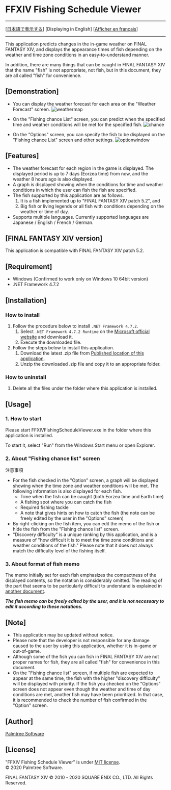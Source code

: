 ﻿# FFXIV Fishing Schedule Viewer

---

[[日本語で表示する](README.md)] [Displaying in English] [[Afficher en français](README_fr.md)]

---

This application predicts changes in the in-game weather on FINAL FANTASY XIV, and displays the appearance times of fish depending on the weather and time zone conditions in an easy-to-understand manner.

In addition, there are many things that can be caught in FINAL FANTASY XIV that the name "fish" is not appropriate, not fish, but in this document, they are all called "fish" for convenience.

## [Demonstration]

- You can display the weather forecast for each area on the "Weather Forecast" screen.
![weathermap](https://user-images.githubusercontent.com/28302784/88042870-98a20580-cb87-11ea-8924-fb918e9f0e82.png)

- On the "Fishing chance List" screen, you can predict when the specified time and weather conditions will be met for the specified fish.
![chance](https://user-images.githubusercontent.com/28302784/88042871-993a9c00-cb87-11ea-9d43-4a05ee2db797.png)

- On the "Options" screen, you can specify the fish to be displayed on the "Fishing chance List" screen and other settings.
![optionwindow](https://user-images.githubusercontent.com/28302784/88042868-9770d880-cb87-11ea-9e97-312750a1a8ec.png)

## [Features]

- The weather forecast for each region in the game is displayed. The displayed period is up to 7 days (Eorzea time) from now, and the weather 8 hours ago is also displayed.
- A graph is displayed showing when the conditions for time and weather conditions in which the user can fish the fish are specified.
- The fish supported by this application are as follows.
    1. It is a fish implemented up to "FINAL FANTASY XIV patch 5.2", and
    2. Big fish or living legends or all fish with conditions depending on the weather or time of day.
- Supports multiple languages. Currently supported languages are Japanese / English / French / German.


## [FINAL FANTASY XIV version]
This application is compatible with FINAL FANTASY XIV patch 5.2.


## [Requirement]

* Windows (Confirmed to work only on Windows 10 64bit version)
* .NET Framework 4.7.2


## [Installation]

### How to install

1. Follow the procedure below to install `.NET Framework 4.7.2`.
    1. Select `.NET Framework 4.7.2 Runtime` on the [Microsoft official website](https://dotnet.microsoft.com/download/dotnet-framework/net472) and download it.
    2. Execute the downloaded file.
2. Follow the steps below to install this application.
    1. Download the latest .zip file from [Published location of this application](https://github.com/rougemeilland/FFXIVFishingScheduleViewer/releases).
    2. Unzip the downloaded .zip file and copy it to an appropriate folder.

### How to uninstall

1. Delete all the files under the folder where this application is installed.

## [Usage]

### 1. How to start

Please start FFXIVFishingScheduleViewer.exe in the folder where this application is installed.

To start it, select "Run" from the Windows Start menu or open Explorer.

### 2. About "Fishing chance list" screen
注意事項
- For the fish checked in the "Option" screen, a graph will be displayed showing when the time zone and weather conditions will be met.
The following information is also displayed for each fish.
  - Time when the fish can be caught (both Eorzea time and Earth time)
  - A fishing spot where you can catch the fish
  - Required fishing tackle
  - A note that gives hints on how to catch the fish (the note can be freely edited by the user in the "Options" screen)
- By right-clicking on the fish item, you can edit the memo of the fish or hide the fish from the "Fishing chance list" screen.
- "Discovery difficulty" is a unique ranking by this application, and is a measure of "how difficult it is to meet the time zone conditions and weather conditions of the fish."
Please note that it does not always match the difficulty level of the fishing itself.

### 3. About format of fish memo
The memo initially set for each fish emphasizes the compactness of the displayed contents, so the notation is considerably omitted.
The reading of the part that seems to be particularly difficult to understand is explained in [another document](AboutFishMemo_en.md).

***The fish memo can be freely edited by the user, and it is not necessary to edit it according to these notations.***

## [Note]

- This application may be updated without notice.
- Please note that the developer is not responsible for any damage caused to the user by using this application, whether it is in-game or out-of-game.
- Although some of the fish you can fish in FINAL FANTASY XIV are not proper names for fish, they are all called "fish" for convenience in this document.
- On the "Fishing chance list" screen, if multiple fish are expected to appear at the same time, the fish with the higher "discovery difficulty" will be displayed with priority. If the fish you checked on the "Options" screen does not appear even though the weather and time of day conditions are met, another fish may have been prioritized. In that case, it is recommended to check the number of fish confirmed in the "Option" screen.

## [Author]

[Palmtree Software](https://github.com/rougemeilland)

## [License]

"FFXIV Fishing Schedule Viewer" is under [MIT license](https://raw.githubusercontent.com/rougemeilland/FFXIVFishingScheduleViewer/master/LICENSE).  
© 2020 Palmtree Software.  

FINAL FANTASY XIV © 2010 - 2020 SQUARE ENIX CO., LTD. All Rights Reserved.